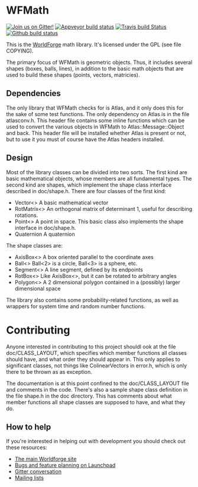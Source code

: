 # WFMath

[![Join us on Gitter!](https://badges.gitter.im/Worldforge.svg)](https://gitter.im/Worldforge/Lobby)
[![Appveyor build status](https://ci.appveyor.com/api/projects/status/github/worldforge/wfmath?branch=master&svg=true)](https://ci.appveyor.com/project/erikogenvik/wfmath)
[![Travis build Status](https://travis-ci.com/worldforge/wfmath.svg?branch=master)](https://travis-ci.com/worldforge/wfmath)
[![Github build status](https://github.com/worldforge/wfmath/actions/workflows/cmake.yml/badge.svg)](https://github.com/worldforge/wfmath/actions/workflows/cmake.yml)

This is the [WorldForge](http://worldforge.org/ "The main Worldforge site") math library.
It's licensed under the GPL (see file COPYING).

The primary focus of WFMath is geometric objects. Thus,
it includes several shapes (boxes, balls, lines), in addition
to the basic math objects that are used to build these shapes
(points, vectors, matricies).

## Dependencies

The only library that WFMath checks for is Atlas, and it only does this
for the sake of some test functions. The only dependency on Atlas is
in the file atlasconv.h. This header file contains
some inline functions which can be used to convert the various
objects in WFMath to Atlas::Message::Object and back. This
header file will be installed whether Atlas is present or not,
but to use it you must of course have the Atlas headers installed.

## Design

Most of the library classes can be divided into two sorts. The
first kind are basic mathematical objects, whose members are all fundamental
types. The second kind are shapes, which implement the shape class
interface described in doc/shape.h. There are four classes of the first kind:

* Vector<>    A basic mathematical vector
* RotMatrix<>    An orthogonal matrix of determinant 1, useful for
  describing rotations.
* Point<>        A point in space. This basic class also implements
  the shape interface in doc/shape.h.
* Quaternion A quaternion

The shape classes are:

* AxisBox<>    A box oriented parallel to the coordinate axes
* Ball<>        Ball<2> is a circle, Ball<3> is a sphere, etc.
* Segment<>    A line segment, defined by its endpoints
* RotBox<>    Like AxisBox<>, but it can be rotated to arbitrary
  angles
* Polygon<>    A 2 dimensional polygon contained in a (possibly)
  larger dimensional space

The library also contains some probability-related functions,
as well as wrappers for system time and random number functions.

# Contributing

Anyone interested in contributing to this project shouldl ook at the file doc/CLASS_LAYOUT, which specifies which member
functions all classes should have, and what order they should appear in.
This only applies to significant classes, not things like
ColinearVectors in error.h, which is only there to be thrown as
as exception.

The documentation is at this point confined to the doc/CLASS_LAYOUT file
and comments in the code. There's also a sample shape class definition
in the file shape.h in the doc directory. This has comments about
what member functions all shape classes are supposed to have, and what they
do.

## How to help

If you're interested in helping out with development you should check out these resources:

* [The main Worldforge site](http://worldforge.org/ "The main Worldforge site")
* [Bugs and feature planning on Launchpad](https://launchpad.net/wfmath "WFMath Launchpad entry")
* [Gitter conversation](https://gitter.im/Worldforge/Lobby "Gitter conversation")
* [Mailing lists](http://mail.worldforge.org/lists/listinfo/ "Mailing lists")
